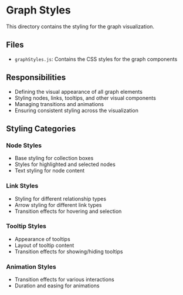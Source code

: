 # Graph Styles

This directory contains the styling for the graph visualization.

## Files

- `graphStyles.js`: Contains the CSS styles for the graph components

## Responsibilities

- Defining the visual appearance of all graph elements
- Styling nodes, links, tooltips, and other visual components
- Managing transitions and animations
- Ensuring consistent styling across the visualization

## Styling Categories

### Node Styles

- Base styling for collection boxes
- Styles for highlighted and selected nodes
- Text styling for node content

### Link Styles

- Styling for different relationship types
- Arrow styling for different link types
- Transition effects for hovering and selection

### Tooltip Styles

- Appearance of tooltips
- Layout of tooltip content
- Transition effects for showing/hiding tooltips

### Animation Styles

- Transition effects for various interactions
- Duration and easing for animations

